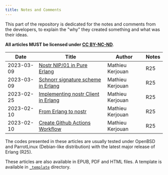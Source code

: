 ```yaml
---
title: Notes and Comments
---
```


This part of the repository is dedicated for the notes and comments
from the developers, to explain the "why" they created something and
what was their ideas. 

**All articles MUST be licensed under [CC
BY-NC-ND](https://creativecommons.org/licenses/by-nc-nd/4.0/)**.

| Date       | Title                       | Author | Notes |
|------------|-----------------------------|--------|-------|
| 2023-03-09 | [Nostr NIP/01 in Pure Erlang](0005-implementing-nip-01-standard-in-pure-erlang) | Mathieu Kerjouan | R25
| 2023-03-09 | [Schnorr signature scheme in Erlang](0004-schnorr-signature-scheme-in-erlang) | Mathieu Kerjouan | R25
| 2023-02-25 | [Implementing nostr Client in Erlang](0003-implementing-nostr-client-in-erlang) | Mathieu Kerjouan | R25
| 2023-02-10 | [From Erlang to nostr](0002-from-erlang-to-nostr) | Mathieu Kerjouan | R25
| 2023-02-10 | [Create Github Actions Workflow](0001-create-github-actions-workflow) | Mathieu Kerjouan | R25

The codes presented in these articles are usually tested under OpenBSD
and ParrotLinux (Debian-like distribution) with the latest major
release of Erlang (R25).

These articles are also available in EPUB, PDF and HTML files. A
template is available in [`_template`](_template) directory.
